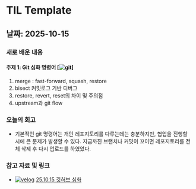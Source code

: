 # TIL Template

## 날짜: 2025-10-15

### 새로 배운 내용
#### 주제 1: Git 심화 명령어 [![git](https://img.shields.io/badge/Git-F05032?style=for-the-badge&logo=Git&logoColor=white)]
1. merge : fast-forward, squash, restore
2. bisect 커밋로그 기반 디버그
3. restore, revert, reset의 차이 및 주의점
4. upstream과 git flow

### 오늘의 회고
- 기본적인 git 명령어는 개인 레포지토리를 다루는데는 충분하지만, 협업을 진행할 시에 큰 문제가 발생할 수 있다.
지금까진 브랜치나 커밋이 꼬이면 레포지토리를 전체 삭제 후 다시 업로드를 하였었다.

### 참고 자료 및 링크
- [![velog](https://img.shields.io/badge/Velog-20C997?style=for-the-badge&logo=Velog&logoColor=white)](https://velog.io/@swoo64/25.10.15-%EA%B9%83%ED%97%88%EB%B8%8C-%EC%8B%AC%ED%99%94) [25.10.15 깃허브 심화](https://velog.io/@swoo64/25.10.15-%EA%B9%83%ED%97%88%EB%B8%8C-%EC%8B%AC%ED%99%94)